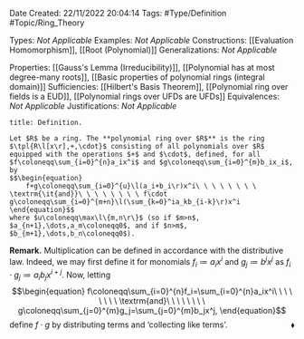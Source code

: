 <div class="topSpace"></div>

Date Created: 22/11/2022 20:04:14
Tags: #Type/Definition #Topic/Ring_Theory

Types: _Not Applicable_
Examples: _Not Applicable_
Constructions: [[Evaluation Homomorphism]], [[Root (Polynomial)]]
Generalizations: _Not Applicable_

Properties: [[Gauss's Lemma (Irreducibility)]], [[Polynomial has at most degree-many roots]], [[Basic properties of polynomial rings (integral domain)]]
Sufficiencies: [[Hilbert's Basis Theorem]], [[Polynomial ring over fields is a EUD]], [[Polynomial rings over UFDs are UFDs]]
Equivalences: _Not Applicable_
Justifications: _Not Applicable_

``` ad-Definition
title: Definition.

Let $R$ be a ring. The **polynomial ring over $R$** is the ring $\tpl{R\l[x\r],+,\cdot}$ consisting of all polynomials over $R$ equipped with the operations $+$ and $\cdot$, defined, for all $f\coloneqq\sum_{i=0}^{n}a_ix^i$ and $g\coloneqq\sum_{i=0}^{m}b_ix_i$, by
$$\begin{equation}
    f+g\coloneqq\sum_{i=0}^{u}\l(a_i+b_i\r)x^i\ \ \ \ \ \ \ \ \textrm{\it{and}}\ \ \ \ \ \ \ \ f\cdot g\coloneqq\sum_{i=0}^{m+n}\l(\sum_{k=0}^ia_kb_{i-k}\r)x^i
\end{equation}$$
where $u\coloneqq\max\l\{m,n\r\}$ (so if $m>n$, $a_{n+1},\dots,a_m\coloneqq0$, and if $n>m$, $b_{m+1},\dots,b_n\coloneqq0$).

```

**Remark.** Multiplication can be defined in accordance with the distributive law. Indeed, we may first define it for monomials $f_i\coloneqq a_ix^i$ and $g_j\coloneqq b^jx^j$ as $f_i\cdot g_j\coloneqq a_ib_jx^{i+j}$. Now, letting
$$\begin{equation}
    f\coloneqq\sum_{i=0}^{n}f_i=\sum_{i=0}^{n}a_ix^i\ \ \ \ \ \ \ \ \textrm{and}\ \ \ \ \ \ \ \ g\coloneqq\sum_{j=0}^{m}g_j=\sum_{j=0}^{m}b_jx^j,
\end{equation}$$
define $f\cdot g$ by distributing terms and $\textrm{`}$collecting like terms$\textrm{'}$.<span style="float:right;">$\blacklozenge$</span>
